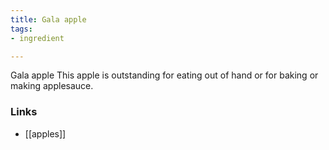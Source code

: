 ```yaml
---
title: Gala apple
tags:
- ingredient

---
```

Gala apple This apple is outstanding for eating out of hand or for baking or making applesauce.

### Links

* [[apples]]
